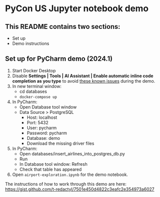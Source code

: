 # PyCon US Jupyter notebook demo

## This README contains two sections:
* Set up
* Demo instructions

## Set up for PyCharm demo (2024.1)
1. Start Docker Desktop
2. Disable **Settings | Tools | AI Assistant | Enable automatic inline code completion as you type** to avoid [these known issues](https://youtrack.jetbrains.com/issue/PY-64470/LLM-Make-multiline-completion-work-in-Jupyter-Notebooks#focus=Comments-27-8909363.0-0) during the demo.
3. In new terminal window:
   * cd databases 
   * `docker-compose up`
4. In PyCharm:
   * Open Database tool window 
   * Data Source > PostgreSQL 
     * Host: localhost 
     * Port: 5432 
     * User: pycharm 
     * Password: pycharm 
     * Database: demo 
     * Download the missing driver files
5. In PyCharm:
   * Open databases/insert_airlines_into_postgres_db.py 
   * Run 
   * In Database tool window: Refresh 
   * Check that table has appeared
6. Open `airport-exploration.ipynb` for the demo notebook.

The instructions of how to work through this demo are here: https://gist.github.com/t-redactyl/7501e450d4822c3eafc2e354973a6027


